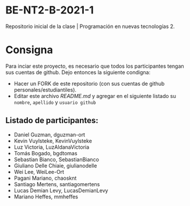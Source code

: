 # BE-NT2-B-2021-1
Repositorio inicial de la clase | Programación en nuevas tecnologías 2.

# Consigna

Para inciar este proyecto, es necesario que todos los participantes tengan sus cuentas de github. Dejo entonces la siguiente condigna:

- Hacer un FORK de este repositorio (con sus cuentas de github personales/estudiantiles).
- Editar este archivo *README.md* y agregar en el siguiente listado su `nombre`, `apellido` y `usuario github`


## Listado de participantes:

- Daniel Guzman, dguzman-ort
- Kevin Vuylsteke, KevinVuylsteke
- Luz Victoria, LuzAldanaVictoria
- Tomás Bogado, bgdtomas
- Sebastian Bianco, SebastianBianco
- Giuliano Delle Chiaie, giulianodelle
- Wei Lee, WeiLee-Ort
- Pagani Mariano, chaosknt
- Santiago Mertens, santiagomertens
- Lucas Demian Levy, LucasDemianLevy
- Mariano Heffes, mmheffes